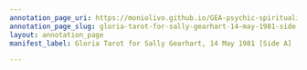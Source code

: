 ```yaml
---
annotation_page_uri: https://moniolivo.github.io/GEA-psychic-spirituality-recordings/annotations/gloria-tarot-for-sally-gearhart-14-may-1981-side-a--canvas-1-transcript.json
annotation_page_slug: gloria-tarot-for-sally-gearhart-14-may-1981-side-a--canvas-1-transcript
layout: annotation_page
manifest_label: Gloria Tarot for Sally Gearhart, 14 May 1981 [Side A]

---
```

